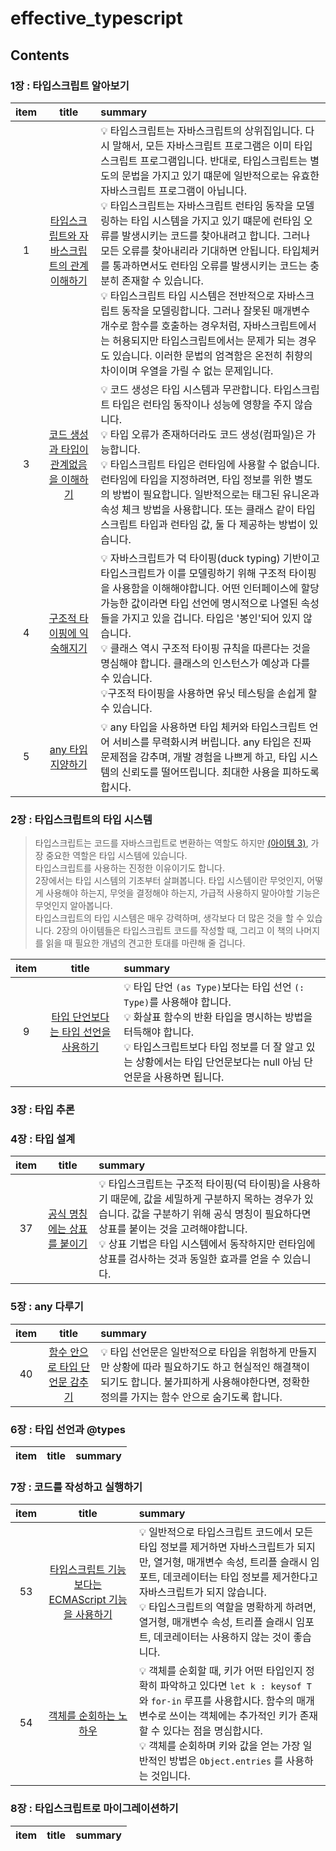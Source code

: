 # effective_typescript

## Contents

### 1장 : 타입스크립트 알아보기

>

| item |                                                  title                                                  | summary                                                                                                                                                                                                                                                                                             |
| :--: | :-----------------------------------------------------------------------------------------------------: | :------------------------------------------------------------------------------ |
|  1  | [타입스크립트와 자바스크립트의 관계 이해하기](https://github.com/Pyotato/effective_typescript/blob/item1/README.md) | 💡 타입스크립트는 자바스크립트의 상위집입니다. 다시 말해서, 모든 자바스크립트 프로그램은 이미 타입스크립트 프로그램입니다. 반대로, 타입스크립트는 별도의 문법을 가지고 있기 떄문에 일반적으로는 유효한 자바스크립트 프로그램이 아닙니다. <br/> 💡 타입스크립트는 자바스크립트 런타임 동작을 모델링하는 타입 시스템을 가지고 있기 떄문에 런타임 오류를 발생시키는 코드를 찾아내려고 합니다. 그러나 모든 오류를 찾아내리라 기대하면 안됩니다. 타입체커를 통과하면서도 런타임 오류를 발생시키는 코드는 충분히 존재할 수 있습니다.  <br/> 💡 타입스크립트 타입 시스템은 전반적으로 자바스크립트 동작을 모델링합니다. 그러나 잘못된 매개변수 개수로 함수를 호출하는 경우처럼, 자바스크립트에서는 허용되지만 타입스크립트에서는 문제가 되는 경우도 있습니다. 이러한 문법의 엄격함은 온전히 취향의 차이이며 우열을 가릴 수 없는 문제입니다.                                                                                       |
|  3  | [코드 생성과 타입이 관계없음을 이해하기](https://github.com/Pyotato/effective_typescript/blob/item3/README.md) | 💡 코드 생성은 타입 시스템과 무관합니다. 타입스크립트 타입은 런타임 동작이나 성능에 영향을 주지 않습니다. <br/> 💡 타입  오류가 존재하더라도 코드 생성(컴파일)은 가능합니다. <br/> 💡 타입스크립트 타입은 런타임에 사용할 수 없습니다. 런타임에 타입을 지정하려면, 타입 정보를 위한 별도의 방법이 필요합니다. 일반적으로는 태그된 유니온과 속성 체크 방법을 사용합니다. 또는 클래스 같이 타입스크립트 타입과 런타임 값, 둘 다 제공하는 방법이 있습니다.                                                                        |
|  4  | [구조적 타이핑에 익숙해지기](https://github.com/Pyotato/effective_typescript/blob/item4/README.md) | 💡 자바스크립트가 덕 타이핑(duck typing) 기반이고 타입스크립트가 이를 모델링하기 위해 구조적 타이핑을 사용함을 이해해야합니다. 어떤 인터페이스에 할당 가능한 값이라면 타입 선언에 명시적으로 나열된 속성들을 가지고 있을 겁니다. 타입은 '봉인'되어 있지 않습니다. <br/> 💡 클래스 역시 구조적 타이핑 규칙을 따른다는 것을 명심해야 합니다. 클래스의 인스턴스가 예상과 다를 수 있습니다.  <br/> 💡구조적 타이핑을 사용하면 유닛 테스팅을 손쉽게 할 수 있습니다.  |
|  5  | [any 타입 지양하기](https://github.com/Pyotato/effective_typescript/blob/item5/README.md) | 💡 any 타입을 사용하면 타입 체커와 타입스크립트 언어 서비스를 무력화시켜 버립니다. any 타입은 진짜 문제점을 감추며, 개발 경험을 나쁘게 하고, 타입 시스템의 신뢰도를 떨어뜨립니다. 최대한 사용을 피하도록 합시다. | 


### 2장 : 타입스크립트의 타입 시스템

> 타입스크립트는 코드를 자바스크립트로 변환하는 역할도 하지만 [(아이템 3)](https://github.com/Pyotato/effective_typescript/blob/item3/README.md), 가장 중요한 역할은 타입 시스템에 있습니다.<br/>
> 타입스크립트를 사용하는 진정한 이유이기도 합니다.<br/>
> 2장에서는 타입 시스템의 기초부터 살펴봅니다. 타입 시스템이란 무엇인지, 어떻게 사용해야 하는지, 무엇을 결정해야 하는지, 가급적 사용하지 말아야할 기능은 무엇인지 알아봅니다.<br/>
> 타입스크립트의 타입 시스템은 매우 강력하며, 생각보다 더 많은 것을 할 수 있습니다. 2장의 아이템들은 타입스크립트 코드를 작성할 때, 그리고 이 책의 나머지를 읽을 때 필요한 개념의 견고한 토대를 마랸해 줄 겁니다.<br/>

| item |                                                  title                                                  | summary                                                                                                                                                                                                                                                                                             |
| :--: | :-----------------------------------------------------------------------------------------------------: | :------------------------------------------------------------------------------ |
|  9  | [타입 단언보다는 타입 선언을 사용하기](https://github.com/Pyotato/effective_typescript/blob/item9/README.md) | 💡 타입 단언 `(as Type)`보다는 타입 선언 `(: Type)`를 사용해야 합니다. <br/> 💡 화살표 함수의 반환 타입을 명시하는 방법을 터득해야 합니다. <br/> 💡 타입스크립트보다 타입 정보를 더 잘 알고 있는 상황에서는 타입 단언문보다는 null 아님 단언문을 사용하면 됩니다.  |


### 3장 : 타입 추론

>

### 4장 : 타입 설계

>

| item |                                                  title                                                  | summary                                                                                                                                                                                                                                                                                             |
| :--: | :-----------------------------------------------------------------------------------------------------: | :------------------------------------------------------------------------------ |
|  37  | [공식 명칭에는 상표를 붙이기](https://github.com/Pyotato/effective_typescript/blob/item37/README.md) | 💡 타입스크립트는 구조적 타이핑(덕 타이핑)을 사용하기 때문에, 값을 세밀하게 구분하지 목하는 경우가 있습니다. 값을 구분하기 위해 공식 명칭이 필요하다면 상표를 붙이는 것을 고려해야합니다. <br/> 💡 상표 기법은 타입 시스템에서 동작하지만 런타임에 상표를 검사하는 것과 동일한 효과를 얻을 수 있습니다.<br/>                                                                                        |

### 5장 : any 다루기

>


| item |                                                  title                                                  | summary                                                                                                                                                                                                                                                                                             |
| :--: | :-----------------------------------------------------------------------------------------------------: | :------------------------------------------------------------------------------ |
|  40  | [함수 안으로 타입 단언문 감추기](https://github.com/Pyotato/effective_typescript/blob/item40/README.md) | 💡 타입 선언문은 일반적으로 타입을 위험하게 만들지만 상황에 따라 필요하기도 하고 현실적인 해결책이 되기도 합니다. 불가피하게 사용해야한다면, 정확한 정의를 가지는 함수 안으로 숨기도록 합니다.                                                                                                       |


### 6장 : 타입 선언과 @types

>

| item |                                                  title                                                  | summary                                                                                                                                                                                                                                                                                             |
| :--: | :-----------------------------------------------------------------------------------------------------: | :------------------------------------------------------------------------------ |


### 7장 : 코드를 작성하고 실행하기

| item |                                                  title                                                  | summary                                                                                                                                                                                                                                                                                             |
| :--: | :-----------------------------------------------------------------------------------------------------: | :------------------------------------------------------------------------------ |
|  53  |     [타입스크립트 기능보다는 ECMAScript 기능을 사용하기](https://github.com/Pyotato/effective_typescript/blob/item53/README.md)     | 💡 일반적으로 타입스크립트 코드에서 모든 타입 정보를 제거하면 자바스크립트가 되지만, 열거형, 매개변수 속성, 트리플 슬래시 임포트, 데코레이터는 타입 정보를 제거한다고 자바스크립트가 되지 않습니다. <br/> 💡 타입스크립트의 역할을 명확하게 하려면, 열거형, 매개변수 속성, 트리플 슬래시 임포트, 데코레이터는 사용하지 않는 것이 좋습니다. |
|  54  |     [객체를 순회하는 노하우](https://github.com/Pyotato/effective_typescript/blob/item54/README.md)     | 💡 객체를 순회할 때, 키가 어떤 타입인지 정확히 파악하고 있다면 `let k : keysof T`와 `for-in` 루프를 사용합시다. 함수의 매개변수로 쓰이는 객체에는 추가적인 키가 존재할 수 있다는 점을 명심합시다. <br/> 💡 객체를 순회하며 키와 값을 얻는 가장 일반적인 방법은 `Object.entries` 를 사용하는 것입니다. |

### 8장 : 타입스크립트로 마이그레이션하기

| item |                                                  title                                                  | summary                                                                                                                                                                                                                                                                                             |
| :--: | :-----------------------------------------------------------------------------------------------------: | :------------------------------------------------------------------------------ |

